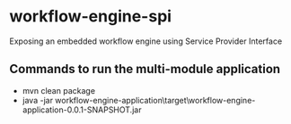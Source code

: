# workflow-engine-spi
Exposing an embedded workflow engine using Service Provider Interface

## Commands to run the multi-module application
*  mvn clean package
*  java -jar workflow-engine-application\target\workflow-engine-application-0.0.1-SNAPSHOT.jar

